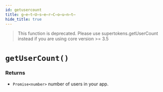 ```yaml
---
id: getusercount
title: g̶e̶t̶U̶s̶e̶r̶C̶o̶u̶n̶t̶
hide_title: true
---
```


> This function is deprecated. Please use supertokens.getUserCount instead if you are using core version >= 3.5

# `getUserCount()`

### Returns
- `Promise<number>` number of users in your app.

